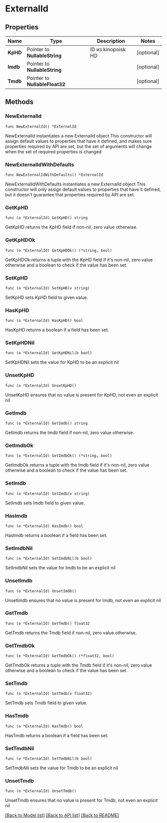 # ExternalId

## Properties

Name | Type | Description | Notes
------------ | ------------- | ------------- | -------------
**KpHD** | Pointer to **NullableString** | ID из kinopoisk HD | [optional] 
**Imdb** | Pointer to **NullableString** |  | [optional] 
**Tmdb** | Pointer to **NullableFloat32** |  | [optional] 

## Methods

### NewExternalId

`func NewExternalId() *ExternalId`

NewExternalId instantiates a new ExternalId object
This constructor will assign default values to properties that have it defined,
and makes sure properties required by API are set, but the set of arguments
will change when the set of required properties is changed

### NewExternalIdWithDefaults

`func NewExternalIdWithDefaults() *ExternalId`

NewExternalIdWithDefaults instantiates a new ExternalId object
This constructor will only assign default values to properties that have it defined,
but it doesn't guarantee that properties required by API are set

### GetKpHD

`func (o *ExternalId) GetKpHD() string`

GetKpHD returns the KpHD field if non-nil, zero value otherwise.

### GetKpHDOk

`func (o *ExternalId) GetKpHDOk() (*string, bool)`

GetKpHDOk returns a tuple with the KpHD field if it's non-nil, zero value otherwise
and a boolean to check if the value has been set.

### SetKpHD

`func (o *ExternalId) SetKpHD(v string)`

SetKpHD sets KpHD field to given value.

### HasKpHD

`func (o *ExternalId) HasKpHD() bool`

HasKpHD returns a boolean if a field has been set.

### SetKpHDNil

`func (o *ExternalId) SetKpHDNil(b bool)`

 SetKpHDNil sets the value for KpHD to be an explicit nil

### UnsetKpHD
`func (o *ExternalId) UnsetKpHD()`

UnsetKpHD ensures that no value is present for KpHD, not even an explicit nil
### GetImdb

`func (o *ExternalId) GetImdb() string`

GetImdb returns the Imdb field if non-nil, zero value otherwise.

### GetImdbOk

`func (o *ExternalId) GetImdbOk() (*string, bool)`

GetImdbOk returns a tuple with the Imdb field if it's non-nil, zero value otherwise
and a boolean to check if the value has been set.

### SetImdb

`func (o *ExternalId) SetImdb(v string)`

SetImdb sets Imdb field to given value.

### HasImdb

`func (o *ExternalId) HasImdb() bool`

HasImdb returns a boolean if a field has been set.

### SetImdbNil

`func (o *ExternalId) SetImdbNil(b bool)`

 SetImdbNil sets the value for Imdb to be an explicit nil

### UnsetImdb
`func (o *ExternalId) UnsetImdb()`

UnsetImdb ensures that no value is present for Imdb, not even an explicit nil
### GetTmdb

`func (o *ExternalId) GetTmdb() float32`

GetTmdb returns the Tmdb field if non-nil, zero value otherwise.

### GetTmdbOk

`func (o *ExternalId) GetTmdbOk() (*float32, bool)`

GetTmdbOk returns a tuple with the Tmdb field if it's non-nil, zero value otherwise
and a boolean to check if the value has been set.

### SetTmdb

`func (o *ExternalId) SetTmdb(v float32)`

SetTmdb sets Tmdb field to given value.

### HasTmdb

`func (o *ExternalId) HasTmdb() bool`

HasTmdb returns a boolean if a field has been set.

### SetTmdbNil

`func (o *ExternalId) SetTmdbNil(b bool)`

 SetTmdbNil sets the value for Tmdb to be an explicit nil

### UnsetTmdb
`func (o *ExternalId) UnsetTmdb()`

UnsetTmdb ensures that no value is present for Tmdb, not even an explicit nil

[[Back to Model list]](../README.md#documentation-for-models) [[Back to API list]](../README.md#documentation-for-api-endpoints) [[Back to README]](../README.md)


